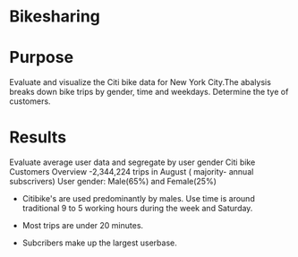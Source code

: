 # Bikesharing

# Purpose
Evaluate and visualize the Citi bike data for New York City.The abalysis breaks down bike trips by gender, time and weekdays. Determine the tye of customers.

# Results
Evaluate average user data and segregate by user gender Citi bike Customers Overview -2,344,224 trips in August ( majority- annual subscrivers) 
User gender: Male(65%) and Female(25%)

* Citibike's are used predominantly by males. Use time is around traditional 9 to 5 working hours during the week and Saturday.

* Most trips are under 20 minutes.

* Subcribers make up the largest userbase.
